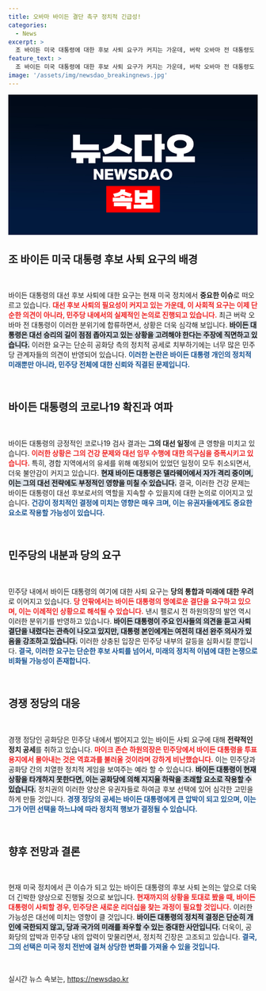 ```yaml
---
title: 오바마 바이든 결단 촉구 정치적 긴급성!
categories:
  - News
excerpt: >
  조 바이든 미국 대통령에 대한 후보 사퇴 요구가 커지는 가운데, 버락 오바마 전 대통령도 의견을 내며 상황이 심각해지고 있다. 민주당 내외의 압박 속에서 바이든의 대선 후보 자리 유지 여부가 중요한 기로에 서 있다.
feature_text: >
  조 바이든 미국 대통령에 대한 후보 사퇴 요구가 커지는 가운데, 버락 오바마 전 대통령도 의견을 내며 상황이 심각해지고 있다. 민주당 내외의 압박 속에서 바이든의 대선 후보 자리 유지 여부가 중요한 기로에 서 있다.
image: '/assets/img/newsdao_breakingnews.jpg'
---
```


<p><img src="/assets/img/newsdao_breakingnews.jpg" alt="flaretime 속보" /></p>

<h2 data-ke-size="size26">조 바이든 미국 대통령 후보 사퇴 요구의 배경</h2>

<p data-ke-size="size16">&nbsp;</p>

<p>바이든 대통령의 대선 후보 사퇴에 대한 요구는 현재 미국 정치에서 <strong>중요한 이슈</strong>로 떠오르고 있습니다. <b><span style="color: #ee2323;">대선 후보 사퇴의 필요성이 커지고 있는 가운데, 이 사회적 요구는 이제 단순한 의견이 아니라, 민주당 내에서의 실제적인 논의로 진행되고 있습니다.</span></b> 최근 버락 오바마 전 대통령이 이러한 분위기에 합류하면서, 상황은 더욱 심각해 보입니다. <b><span style="background-color: #21538527;">바이든 대통령은 대선 승리의 길이 점점 좁아지고 있는 상황을 고려해야 한다는 주장에 직면하고 있습니다.</span></b> 이러한 요구는 단순히 공화당 측의 정치적 공세로 치부하기에는 너무 많은 민주당 관계자들의 의견이 반영되어 있습니다. <b><span style="color: #1a5490;">이러한 논란은 바이든 대통령 개인의 정치적 미래뿐만 아니라, 민주당 전체에 대한 신뢰와 직결된 문제입니다.</span></b></p>

<p data-ke-size="size16">&nbsp;</p>

<h2 data-ke-size="size26">바이든 대통령의 코로나19 확진과 여파</h2>

<p data-ke-size="size16">&nbsp;</p>

<p>바이든 대통령의 긍정적인 코로나19 검사 결과는 <strong>그의 대선 일정</strong>에 큰 영향을 미치고 있습니다. <b><span style="color: #ee2323;">이러한 상황은 그의 건강 문제와 대선 임무 수행에 대한 의구심을 증폭시키고 있습니다.</span></b> 특히, 경합 지역에서의 유세를 위해 예정되어 있었던 일정이 모두 취소되면서, 더욱 불안감이 커지고 있습니다. <b><span style="background-color: #21538527;">현재 바이든 대통령은 델라웨어에서 자가 격리 중이며, 이는 그의 대선 전략에도 부정적인 영향을 미칠 수 있습니다.</span></b> 결국, 이러한 건강 문제는 바이든 대통령이 대선 후보로서의 역할을 지속할 수 있을지에 대한 논의로 이어지고 있습니다. <b><span style="color: #1a5490;">건강이 정치적인 결정에 미치는 영향은 매우 크며, 이는 유권자들에게도 중요한 요소로 작용할 가능성이 있습니다.</span></b></p>

<p data-ke-size="size16">&nbsp;</p>

<h2 data-ke-size="size26">민주당의 내분과 당의 요구</h2>

<p data-ke-size="size16">&nbsp;</p>

<p>민주당 내에서 바이든 대통령의 여기에 대한 사퇴 요구는 <strong>당의 통합과 미래에 대한 우려</strong>로 이어지고 있습니다. <b><span style="color: #ee2323;">당 안팎에서는 바이든 대통령의 명예로운 결단을 요구하고 있으며, 이는 이례적인 상황으로 해석될 수 있습니다.</span></b> 낸시 펠로시 전 하원의장의 발언 역시 이러한 분위기를 반영하고 있습니다. <b><span style="background-color: #21538527;">바이든 대통령이 주요 인사들의 의견을 듣고 사퇴 결단을 내렸다는 관측이 나오고 있지만, 대통령 본인에게는 여전히 대선 완주 의사가 있음을 강조하고 있습니다.</span></b> 이러한 상충된 입장은 민주당 내부의 갈등을 심화시킬 뿐입니다. <b><span style="color: #1a5490;">결국, 이러한 요구는 단순한 후보 사퇴를 넘어서, 미래의 정치적 이념에 대한 논쟁으로 비화될 가능성이 존재합니다.</span></b></p>

<p data-ke-size="size16">&nbsp;</p>

<h2 data-ke-size="size26">경쟁 정당의 대응</h2>

<p data-ke-size="size16">&nbsp;</p>

<p>경쟁 정당인 공화당은 민주당 내에서 벌어지고 있는 바이든 사퇴 요구에 대해 <strong>전략적인 정치 공세</strong>를 취하고 있습니다. <b><span style="color: #ee2323;">마이크 존슨 하원의장은 민주당에서 바이든 대통령을 투표용지에서 몰아내는 것은 역효과를 불러올 것이라며 강하게 비난했습니다.</span></b> 이는 민주당과 공화당 간의 치열한 정치적 게임을 보여주는 예라 할 수 있습니다. <b><span style="background-color: #21538527;">바이든 대통령이 현재 상황을 타개하지 못한다면, 이는 공화당에 의해 지지율 하락을 초래할 요소로 작용할 수 있습니다.</span></b> 정치권의 이러한 양상은 유권자들로 하여금 후보 선택에 있어 심각한 고민을 하게 만들 것입니다. <b><span style="color: #1a5490;">경쟁 정당의 공세는 바이든 대통령에게 큰 압박이 되고 있으며, 이는 그가 어떤 선택을 하느냐에 따라 정치적 행보가 결정될 수 있습니다.</span></b></p>

<p data-ke-size="size16">&nbsp;</p>

<h2 data-ke-size="size26">향후 전망과 결론</h2>

<p data-ke-size="size16">&nbsp;</p>

<p>현재 미국 정치에서 큰 이슈가 되고 있는 바이든 대통령의 후보 사퇴 논의는 앞으로 더욱 더 긴박한 양상으로 진행될 것으로 보입니다. <b><span style="color: #ee2323;">현재까지의 상황을 토대로 봤을 때, 바이든 대통령이 사퇴할 경우, 민주당은 새로운 리더십을 찾는 과정이 필요할 것입니다.</span></b> 이러한 가능성은 대선에 미치는 영향이 클 것입니다. <b><span style="background-color: #21538527;">바이든 대통령의 정치적 결정은 단순히 개인에 국한되지 않고, 당과 국가의 미래를 좌우할 수 있는 중대한 사안입니다.</span></b> 더욱이, 공화당의 압박과 민주당 내의 압력이 맞물리면서, 정치적 긴장은 고조되고 있습니다. <b><span style="color: #1a5490;">결국, 그의 선택은 미국 정치 전반에 걸쳐 상당한 변화를 가져올 수 있을 것입니다.</span></b></p>

<p data-ke-size="size16">&nbsp;</p>
실시간 뉴스 속보는, <a href="https://newsdao.kr" rel="dofollow">https://newsdao.kr</a>


